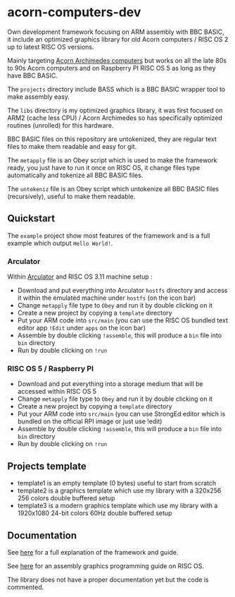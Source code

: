 # acorn-computers-dev

Own development framework focusing on ARM assembly with BBC BASIC, it include an optimized graphics library for old Acorn computers / RISC OS 2 up to latest RISC OS versions.

Mainly targeting [Acorn Archimedes computers](https://en.wikipedia.org/wiki/Acorn_Archimedes) but works on all the late 80s to 90s Acorn computers and on Raspberry PI RISC OS 5 as long as they have BBC BASIC.

The `projects` directory include BASS which is a BBC BASIC wrapper tool to make assembly easy.

The `libs` directory is my optimized graphics library, it was first focused on ARM2 (cache less CPU) / Acorn Archimedes so has specifically optimized routines (unrolled) for this hardware.

BBC BASIC files on this repository are untokenized, they are regular text files to make them readable and easy for git.

The `metapply` file is an Obey script which is used to make the framework ready, you just have to run it once on RISC OS, it change files type automatically and tokenize all BBC BASIC files.

The `untokeniz` file is an Obey script which untokenize all BBC BASIC files (recursively), useful to make them readable.

## Quickstart

The `example` project show most features of the framework and is a full example which output `Hello World!`.

### Arculator

Within [Arculator](http://b-em.bbcmicro.com/arculator/) and RISC OS 3.11 machine setup :

* Download and put everything into Arculator `hostfs` directory and access it within the emulated machine under `hostfs` (on the icon bar)
* Change `metapply` file type to `Obey` and run it by double clicking on it
* Create a new project by copying a `template` directory
* Put your ARM code into `src/main` (you can use the RISC OS bundled text editor app `!Edit` under `apps` on the icon bar)
* Assemble by double clicking `!assemble`, this will produce a `bin` file into `bin` directory
* Run by double clicking on `!run`

### RISC OS 5 / Raspberry PI

* Download and put everything into a storage medium that will be accessed within RISC OS 5
* Change `metapply` file type to `Obey` and run it by double clicking on it
* Create a new project by copying a `template` directory
* Put your ARM code into `src/main` (you can use StrongEd editor which is bundled on the official RPI image or just use !edit)
* Assemble by double clicking `!assemble`, this will produce a `bin` file into `bin` directory
* Run by double clicking on `!run`

## Projects template

* template1 is an empty template (0 bytes) useful to start from scratch
* template2 is a graphics template which use my library with a 320x256 256 colors double buffered setup
* template3 is a modern graphics template which use my library with a 1920x1080 24-bit colors 60Hz double buffered setup

## Documentation

See [here](https://www.onirom.fr/wiki/blog/16-05-2022-BASS-BBC-BASIC-Assembler/) for a full explanation of the framework and guide.

See [here](https://www.onirom.fr/wiki/blog/30-04-2022_Archimedes-ARM2-Graphics-Programming/) for an assembly graphics programming guide on RISC OS.

The library does not have a proper documentation yet but the code is commented.
